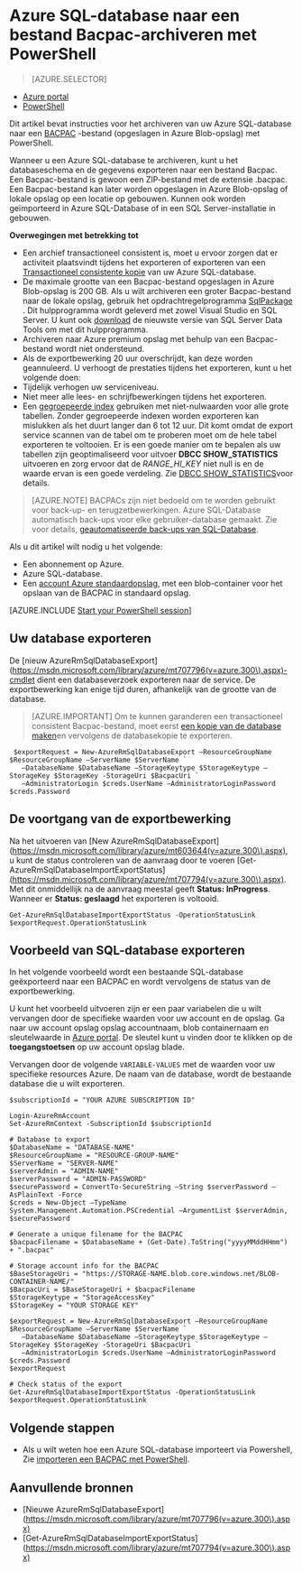 <properties
    pageTitle="Azure SQL-database naar een bestand Bacpac-archiveren met PowerShell"
    description="Azure SQL-database naar een bestand Bacpac-archiveren met PowerShell"
    services="sql-database"
    documentationCenter=""
    authors="stevestein"
    manager="jhubbard"
    editor=""/>

<tags
    ms.service="sql-database"
    ms.devlang="NA"
    ms.date="08/15/2016"
    ms.author="sstein"
    ms.workload="data-management"
    ms.topic="article"
    ms.tgt_pltfrm="NA"/>


# <a name="archive-an-azure-sql-database-to-a-bacpac-file-by-using-powershell"></a>Azure SQL-database naar een bestand Bacpac-archiveren met PowerShell

> [AZURE.SELECTOR]
- [Azure portal](sql-database-export.md)
- [PowerShell](sql-database-export-powershell.md)


Dit artikel bevat instructies voor het archiveren van uw Azure SQL-database naar een [BACPAC](https://msdn.microsoft.com/library/ee210546.aspx#Anchor_4) -bestand (opgeslagen in Azure Blob-opslag) met PowerShell.

Wanneer u een Azure SQL-database te archiveren, kunt u het databaseschema en de gegevens exporteren naar een bestand Bacpac. Een Bacpac-bestand is gewoon een ZIP-bestand met de extensie .bacpac. Een Bacpac-bestand kan later worden opgeslagen in Azure Blob-opslag of lokale opslag op een locatie op gebouwen. Kunnen ook worden geïmporteerd in Azure SQL-Database of in een SQL Server-installatie in gebouwen.

**Overwegingen met betrekking tot**

- Een archief transactioneel consistent is, moet u ervoor zorgen dat er activiteit plaatsvindt tijdens het exporteren of exporteren van een [Transactioneel consistente kopie](sql-database-copy.md) van uw Azure SQL-database.
- De maximale grootte van een Bacpac-bestand opgeslagen in Azure Blob-opslag is 200 GB. Als u wilt archiveren een groter Bacpac-bestand naar de lokale opslag, gebruik het opdrachtregelprogramma [SqlPackage](https://msdn.microsoft.com/library/hh550080.aspx) . Dit hulpprogramma wordt geleverd met zowel Visual Studio en SQL Server. U kunt ook [download](https://msdn.microsoft.com/library/mt204009.aspx) de nieuwste versie van SQL Server Data Tools om met dit hulpprogramma.
- Archiveren naar Azure premium opslag met behulp van een Bacpac-bestand wordt niet ondersteund.
- Als de exportbewerking 20 uur overschrijdt, kan deze worden geannuleerd. U verhoogt de prestaties tijdens het exporteren, kunt u het volgende doen:
 - Tijdelijk verhogen uw serviceniveau.
 - Niet meer alle lees- en schrijfbewerkingen tijdens het exporteren.
 - Een [gegroepeerde index](https://msdn.microsoft.com/library/ms190457.aspx) gebruiken met niet-nulwaarden voor alle grote tabellen. Zonder gegroepeerde indexen worden exporteren kan mislukken als het duurt langer dan 6 tot 12 uur. Dit komt omdat de export service scannen van de tabel om te proberen moet om de hele tabel exporteren te voltooien. Er is een goede manier om te bepalen als uw tabellen zijn geoptimaliseerd voor uitvoer **DBCC SHOW_STATISTICS** uitvoeren en zorg ervoor dat de *RANGE_HI_KEY* niet null is en de waarde ervan is een goede verdeling. Zie [DBCC SHOW_STATISTICS](https://msdn.microsoft.com/library/ms174384.aspx)voor details.

> [AZURE.NOTE] BACPACs zijn niet bedoeld om te worden gebruikt voor back-up- en terugzetbewerkingen. Azure SQL-Database automatisch back-ups voor elke gebruiker-database gemaakt. Zie voor details, [geautomatiseerde back-ups van SQL-Database](sql-database-automated-backups.md).

Als u dit artikel wilt nodig u het volgende:

- Een abonnement op Azure.
- Azure SQL-database.
- Een [account Azure standaardopslag](../storage/storage-create-storage-account.md), met een blob-container voor het opslaan van de BACPAC in standaard opslag.


[AZURE.INCLUDE [Start your PowerShell session](../../includes/sql-database-powershell.md)]




## <a name="export-your-database"></a>Uw database exporteren

De [nieuw AzureRmSqlDatabaseExport] (https://msdn.microsoft.com/library/azure/mt707796(v=azure.300\).aspx)-cmdlet dient een databaseverzoek exporteren naar de service. De exportbewerking kan enige tijd duren, afhankelijk van de grootte van de database.

> [AZURE.IMPORTANT] Om te kunnen garanderen een transactioneel consistent Bacpac-bestand, moet eerst [een kopie van de database maken](sql-database-copy-powershell.md)en vervolgens de databasekopie te exporteren.


     $exportRequest = New-AzureRmSqlDatabaseExport –ResourceGroupName $ResourceGroupName –ServerName $ServerName `
       –DatabaseName $DatabaseName –StorageKeytype $StorageKeytype –StorageKey $StorageKey -StorageUri $BacpacUri `
       –AdministratorLogin $creds.UserName –AdministratorLoginPassword $creds.Password


## <a name="monitor-the-progress-of-the-export-operation"></a>De voortgang van de exportbewerking

Na het uitvoeren van [New AzureRmSqlDatabaseExport] (https://msdn.microsoft.com/library/azure/mt603644(v=azure.300\).aspx), u kunt de status controleren van de aanvraag door te voeren [Get-AzureRmSqlDatabaseImportExportStatus] (https://msdn.microsoft.com/library/azure/mt707794(v=azure.300\).aspx). Met dit onmiddellijk na de aanvraag meestal geeft **Status: InProgress**. Wanneer er **Status: geslaagd** het exporteren is voltooid.


    Get-AzureRmSqlDatabaseImportExportStatus -OperationStatusLink $exportRequest.OperationStatusLink



## <a name="export-sql-database-example"></a>Voorbeeld van SQL-database exporteren

In het volgende voorbeeld wordt een bestaande SQL-database geëxporteerd naar een BACPAC en wordt vervolgens de status van de exportbewerking.

U kunt het voorbeeld uitvoeren zijn er een paar variabelen die u wilt vervangen door de specifieke waarden voor uw account en de opslag. Ga naar uw account opslag opslag accountnaam, blob containernaam en sleutelwaarde in [Azure portal](https://portal.azure.com). De sleutel kunt u vinden door te klikken op de **toegangstoetsen** op uw account opslag blade.

Vervangen door de volgende `VARIABLE-VALUES` met de waarden voor uw specifieke resources Azure. De naam van de database, wordt de bestaande database die u wilt exporteren.



    $subscriptionId = "YOUR AZURE SUBSCRIPTION ID"

    Login-AzureRmAccount
    Set-AzureRmContext -SubscriptionId $subscriptionId

    # Database to export
    $DatabaseName = "DATABASE-NAME"
    $ResourceGroupName = "RESOURCE-GROUP-NAME"
    $ServerName = "SERVER-NAME"
    $serverAdmin = "ADMIN-NAME"
    $serverPassword = "ADMIN-PASSWORD" 
    $securePassword = ConvertTo-SecureString –String $serverPassword –AsPlainText -Force
    $creds = New-Object –TypeName System.Management.Automation.PSCredential –ArgumentList $serverAdmin, $securePassword

    # Generate a unique filename for the BACPAC
    $bacpacFilename = $DatabaseName + (Get-Date).ToString("yyyyMMddHHmm") + ".bacpac"

    # Storage account info for the BACPAC
    $BaseStorageUri = "https://STORAGE-NAME.blob.core.windows.net/BLOB-CONTAINER-NAME/"
    $BacpacUri = $BaseStorageUri + $bacpacFilename
    $StorageKeytype = "StorageAccessKey"
    $StorageKey = "YOUR STORAGE KEY"

    $exportRequest = New-AzureRmSqlDatabaseExport –ResourceGroupName $ResourceGroupName –ServerName $ServerName `
       –DatabaseName $DatabaseName –StorageKeytype $StorageKeytype –StorageKey $StorageKey -StorageUri $BacpacUri `
       –AdministratorLogin $creds.UserName –AdministratorLoginPassword $creds.Password
    $exportRequest

    # Check status of the export
    Get-AzureRmSqlDatabaseImportExportStatus -OperationStatusLink $exportRequest.OperationStatusLink



## <a name="next-steps"></a>Volgende stappen

- Als u wilt weten hoe een Azure SQL-database importeert via Powershell, Zie [importeren een BACPAC met PowerShell](sql-database-import-powershell.md).


## <a name="additional-resources"></a>Aanvullende bronnen

- [Nieuwe AzureRmSqlDatabaseExport] (https://msdn.microsoft.com/library/azure/mt707796(v=azure.300\).aspx)
- [Get-AzureRmSqlDatabaseImportExportStatus] (https://msdn.microsoft.com/library/azure/mt707794(v=azure.300\).aspx)